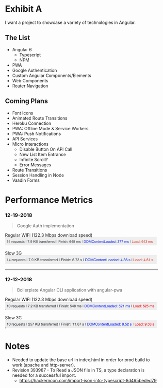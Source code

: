 # Exhibit A

I want a project to showcase a variety of technologies in Angular.

## The List

- Angular 6
  - Typescript
  - NPM
- PWA
- Google Authentication
- Custom Angular Components/Elements
- Web Components
- Router Navigation

## Coming Plans

- Font Icons
- Animated Route Transitions
- Heroku Connection
- PWA: Offline Mode & Service Workers
- PWA: Push Notifications
- API Services
- Micro Interactions
  - Disable Button On API Call
  - New List Item Entrance
  - Infinite Scroll?
  - Error Messages
- Route Transitions
- Session Handling in Node
- Vaadin Forms



# Performance Metrics

### **12-19-2018**
> Google Auth implementation

Regular WIFI (122.3 Mbps download speed)       
<img src="src/assets/readme/performance/2018-12-19-wifi.png" alt="metric" width="500"/>

Slow 3G                          
<img src="src/assets/readme/performance/2018-12-19-3g.png" alt="metric" width="500"/>


---

### **12-12-2018**
> Boilerplate Angular CLI application with angular-pwa

Regular WIFI (122.3 Mbps download speed)       
<img src="src/assets/readme/performance/2018-12-12-wifi.png" alt="metric" width="500"/>

Slow 3G                          
<img src="src/assets/readme/performance/2018-12-12-3g.png" alt="metric" width="500"/>

# Notes

- Needed to update the base url in index.html in order for prod build to work (apache and http-server).
- Revision 393987 - To Read a JSON file in TS, a type declaration is needed for a successful import.
  - https://hackernoon.com/import-json-into-typescript-8d465beded79